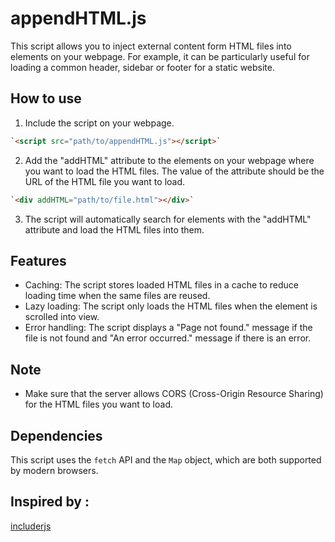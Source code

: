 
# appendHTML.js

This script allows you to inject external content form HTML files into elements on your webpage. For example, it can be particularly useful for loading a common header, sidebar or footer for a static website.

## How to use

1.  Include the script on your webpage.

```html
`<script src="path/to/appendHTML.js"></script>` 
```

2.  Add the "addHTML" attribute to the elements on your webpage where you want to load the HTML files. The value of the attribute should be the URL of the HTML file you want to load.

```html
`<div addHTML="path/to/file.html"></div>` 
```

3.  The script will automatically search for elements with the "addHTML" attribute and load the HTML files into them.

## Features

-   Caching: The script stores loaded HTML files in a cache to reduce loading time when the same files are reused.
-   Lazy loading: The script only loads the HTML files when the element is scrolled into view.
-   Error handling: The script displays a "Page not found." message if the file is not found and "An error occurred." message if there is an error.

## Note

-   Make sure that the server allows CORS (Cross-Origin Resource Sharing) for the HTML files you want to load.

## Dependencies

This script uses the `fetch` API and the `Map` object, which are both supported by modern browsers.

## Inspired by :
[includerjs](https://github.com/lassv/includerjs)
